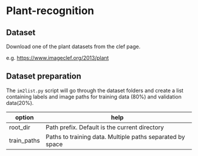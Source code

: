 # Plant-recognition

## Dataset
Download one of the plant datasets from the clef page.

e.g. https://www.imageclef.org/2013/plant

## Dataset preparation
The `im2list.py` script will go through the dataset folders and create a list containing labels and image paths for training data (80%) and validation data(20%).
 
option | help
------------ | -------------
root_dir | Path prefix. Default is the current directory
train_paths | Paths to training data. Multiple paths separated by space

